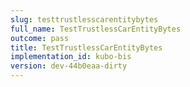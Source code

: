 ```yaml
---
slug: testtrustlesscarentitybytes
full_name: TestTrustlessCarEntityBytes
outcome: pass
title: TestTrustlessCarEntityBytes
implementation_id: kubo-bis
version: dev-44b0eaa-dirty
---
```


